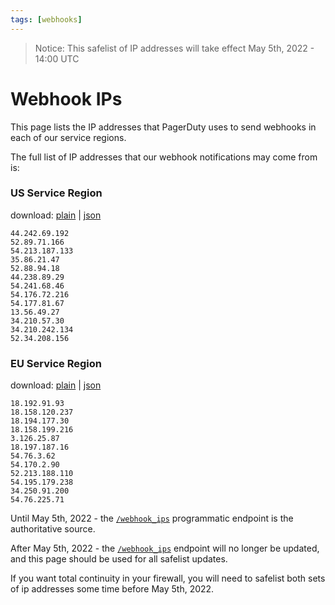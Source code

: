 ```yaml
---
tags: [webhooks]
---
```

> Notice: This safelist of IP addresses will take effect May 5th, 2022 - 14:00 UTC

# Webhook IPs

This page lists the IP addresses that PagerDuty uses to send webhooks in each of our service regions.

The full list of IP addresses that our webhook notifications may come from is:

### US Service Region

download: [plain](https://developer.pagerduty.com/ip-safelists/webhooks-us-service-region) | [json](https://developer.pagerduty.com/ip-safelists/webhooks-us-service-region-json)

    44.242.69.192
    52.89.71.166
    54.213.187.133
    35.86.21.47
    52.88.94.18
    44.238.89.29
    54.241.68.46
    54.176.72.216
    54.177.81.67
    13.56.49.27
    34.210.57.30
    34.210.242.134
    52.34.208.156


### EU Service Region

download: [plain](https://developer.pagerduty.com/ip-safelists/webhooks-eu-service-region) | [json](https://developer.pagerduty.com/ip-safelists/webhooks-eu-service-region-json)

    18.192.91.93
    18.158.120.237
    18.194.177.30
    18.158.199.216
    3.126.25.87
    18.197.187.16
    54.76.3.62
    54.170.2.90
    52.213.188.110
    54.195.179.238
    34.250.91.200
    54.76.225.71


Until May 5th, 2022 - the [`/webhook_ips`](https://support.pagerduty.com/docs/safelist-ips#webhooks) programmatic endpoint is the authoritative source.

After May 5th, 2022 - the [`/webhook_ips`](https://support.pagerduty.com/docs/safelist-ips#webhooks) endpoint will no longer be updated, and this page should be used for all safelist updates.

If you want total continuity in your firewall, you will need to safelist both sets of ip addresses some time before May 5th, 2022.
